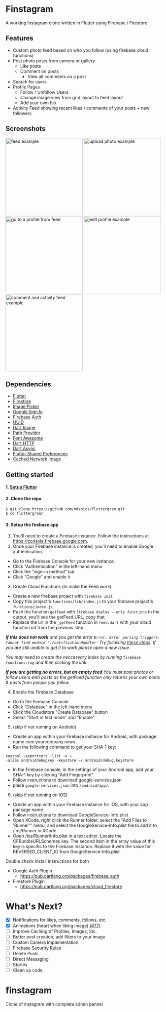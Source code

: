 
# Finstagram
A working Instagram clone written in Flutter using Firebase / Firestore

## Features

 * Custom photo feed based on who you follow (using firebase cloud functions)
 * Post photo posts from camera or gallery
   * Like posts
   * Comment on posts
        * View all comments on a post
 * Search for users
 * Profile Pages
   * Follow / Unfollow Users
   * Change image view from grid layout to feed layout
   * Add your own bio
 * Activity Feed showing recent likes / comments of your posts + new followers

## Screenshots
<p>
<img src="https://user-images.githubusercontent.com/10066840/45931079-61844e00-bf36-11e8-80d5-e02f8123db59.gif" alt="feed example" width="250">
<img src="https://user-images.githubusercontent.com/10066840/45931292-153b0d00-bf3a-11e8-84f3-e9e9547d679b.gif" alt="upload photo example" width="250">
<img src="https://user-images.githubusercontent.com/10066840/45931289-0d7b6880-bf3a-11e8-8d4b-8e4086924a08.gif" alt="go to a profile from feed" width="250">
<img src="https://user-images.githubusercontent.com/10066840/45931293-166c3a00-bf3a-11e8-8d67-4d89dfeac18d.gif" alt="edit profile example" width="250">
<img src="https://user-images.githubusercontent.com/10066840/45931251-7e6e5080-bf39-11e8-857b-18e7709b0f0c.gif" alt="comment and activity feed example" width="250">

</p>

## Dependencies

* [Flutter](https://flutter.dev/)
* [Firestore](https://github.com/flutter/plugins/tree/master/packages/cloud_firestore)
* [Image Picker](https://github.com/flutter/plugins/tree/master/packages/image_picker)
* [Google Sign In](https://github.com/flutter/plugins/tree/master/packages/google_sign_in)
* [Firebase Auth](https://github.com/flutter/plugins/tree/master/packages/firebase_auth)
* [UUID](https://github.com/Daegalus/dart-uuid)
* [Dart Image](https://github.com/brendan-duncan/image)
* [Path Provider](https://github.com/flutter/plugins/tree/master/packages/path_provider)
* [Font Awesome](https://github.com/brianegan/font_awesome_flutter)
* [Dart HTTP](https://github.com/dart-lang/http)
* [Dart Async](https://github.com/dart-lang/async)
* [Flutter Shared Preferences]()
* [Cached Network Image](https://github.com/renefloor/flutter_cached_network_image)

## Getting started

#### 1. [Setup Flutter](https://flutter.dev/docs/get-started/install)

#### 2. Clone the repo

```sh
$ git clone https://github.com/mdanics/fluttergram.git
$ cd fluttergram/
```

#### 3. Setup the firebase app

1. You'll need to create a Firebase instance. Follow the instructions at https://console.firebase.google.com.
2. Once your Firebase instance is created, you'll need to enable Google authentication.

* Go to the Firebase Console for your new instance.
* Click "Authentication" in the left-hand menu
* Click the "sign-in method" tab
* Click "Google" and enable it

3. Create Cloud Functions (to make the Feed work)
* Create a new firebase project with `firebase init`
* Copy this project's `functions/lib/index.js` to your firebase project's `functions/index.js`
* Push the function `getFeed` with `firebase deploy --only functions`  In the output, you'll see the getFeed URL, copy that.
* Replace the url in the `_getFeed` function in `feed.dart` with your cloud function url from the previous step.

_**If this does not work**  and you get the error `Error: Error parsing triggers: Cannot find module './notificationHandler'` Try following [these steps](https://github.com/mdanics/fluttergram/issues/25#issuecomment-434031430). If you are still unable to get it to work please open a new issue._

_You may need to create the neccessary index by running `firebase functions:log` and then clicking the link_

_**If you are getting no errors, but an empty feed** You must post photos or follow users with posts as the getFeed function only returns your own posts & posts from people you follow._

4. Enable the Firebase Database
* Go to the Firebase Console
* Click "Database" in the left-hand menu
* Click the Cloudstore "Create Database" button
* Select "Start in test mode" and "Enable"

5. (skip if not running on Android)

* Create an app within your Firebase instance for Android, with package name com.yourcompany.news
* Run the following command to get your SHA-1 key:

```
keytool -exportcert -list -v \
-alias androiddebugkey -keystore ~/.android/debug.keystore
```

* In the Firebase console, in the settings of your Android app, add your SHA-1 key by clicking "Add Fingerprint".
* Follow instructions to download google-services.json
* place `google-services.json` into `/android/app/`.

6. (skip if not running on iOS)

* Create an app within your Firebase instance for iOS, with your app package name
* Follow instructions to download GoogleService-Info.plist
* Open XCode, right click the Runner folder, select the "Add Files to 'Runner'" menu, and select the GoogleService-Info.plist file to add it to /ios/Runner in XCode
* Open /ios/Runner/Info.plist in a text editor. Locate the CFBundleURLSchemes key. The second item in the array value of this key is specific to the Firebase instance. Replace it with the value for REVERSED_CLIENT_ID from GoogleService-Info.plist

Double check install instructions for both
   - Google Auth Plugin
     - https://pub.dartlang.org/packages/firebase_auth
   - Firestore Plugin
     -  https://pub.dartlang.org/packages/cloud_firestore

# What's Next?
 - [x] Notificaitons for likes, comments, follows, etc
 - [X] Animations (heart when liking image) [(#77)](https://github.com/mdanics/fluttergram/pull/77)
 - [ ] Improve Caching of Profiles, Images, Etc.
 - [ ] Better post creation, add filters to your image
 - [ ] Custom Camera Implementation
 - [ ] Firebase Security Rules
 - [ ] Delete Posts
 - [ ] Direct Messaging
 - [ ] Stories
 - [ ] Clean up code

 # finstagram
Clone of instagram with complete admin pannel
